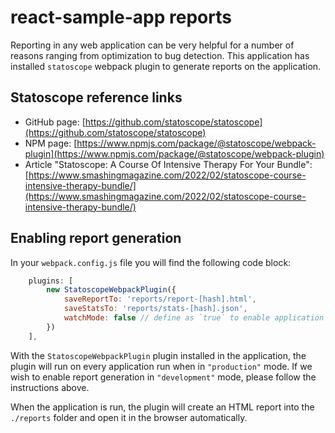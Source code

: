 # react-sample-app reports

Reporting in any web application can be very helpful for a number of reasons ranging from optimization to bug detection. This application has installed `statoscope` webpack plugin to generate reports on the application.

## Statoscope reference links

- GitHub page: [https://github.com/statoscope/statoscope](https://github.com/statoscope/statoscope)
- NPM page: [https://www.npmjs.com/package/@statoscope/webpack-plugin](https://www.npmjs.com/package/@statoscope/webpack-plugin)
- Article "Statoscope: A Course Of Intensive Therapy For Your Bundle": [https://www.smashingmagazine.com/2022/02/statoscope-course-intensive-therapy-bundle/](https://www.smashingmagazine.com/2022/02/statoscope-course-intensive-therapy-bundle/)

## Enabling report generation

In your `webpack.config.js` file you will find the following code block:

```javascript
    plugins: [
        new StatoscopeWebpackPlugin({
            saveReportTo: 'reports/report-[hash].html',
            saveStatsTo: 'reports/stats-[hash].json',
            watchMode: false // define as `true` to enable application reporting in `development` mode
        })
    ],
```
With the `StatoscopeWebpackPlugin` plugin installed in the application, the plugin will run on every application run when in `"production"` mode. If we wish to enable report generation in `"development"` mode, please follow the instructions above.

When the application is run, the plugin will create an HTML report into the `./reports` folder and open it in the browser automatically.
